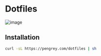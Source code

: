 # Dotfiles

![image](https://github.com/Pengrey/dotfiles/assets/55480558/123c021c-82e7-4fa3-bc0a-4827a3a085c0)

## Installation

```bash
curl -sL https://pengrey.com/dotfiles | sh
```
